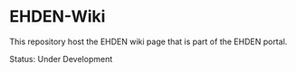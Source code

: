 # EHDEN-Wiki
This repository host the EHDEN wiki page that is part of the EHDEN portal.

Status: Under Development
